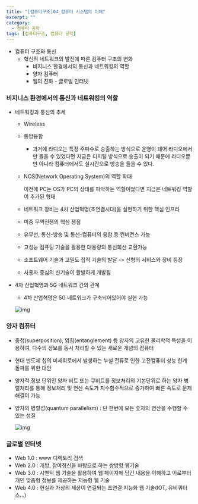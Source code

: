 ```yaml
---
title: "[컴퓨터구조]04_컴퓨터 시스템의 이해"
excerpt: ""
category:
  - 컴퓨터 공학
tags: [컴퓨터구조, 컴퓨터 공학]
---
```


- 컴퓨터 구조와 통신
  - 혁신적 네트워크의 발전에 따른 컴퓨터 구조의 변화
    - 비지니스 환경에서의 통신과 네트워킹의 역할
    - 양자 컴퓨터
    - 웹의 진화 - 글로벌 인터넷



### 비지니스 환경에서의 통신과 네트워킹의 역할

- 네트워킹과 통신의 추세

  - Wireless

  - 통방융합

    - 과거에 라디오는 특정 주파수로 송출하는 방식으로 운영이 돼어 라디오에서만 들을 수 있었다면 지금은 디지털 방식으로 송출이 되기 때문에 라디오뿐만 아니라 컴퓨터에서도 실시간으로 방송을 들을 수 있다.

  - NOS(Network Operating System)의 역할 확대

    이전에 PC는 OS가 PC의 상태를 파악하는 역할이었다면 지금은 네트워킹 역할이 추가된 형태

  - 네트워크 장비는 4차 산업혁명(초연결시대)을 실현하기 위한 핵심 인프라
  - 미중 무역전쟁의 핵심 쟁점
  - 유무선, 통신-방송 및 통신-컴퓨터의 융함 등 컨버전스 가능
  - 고성능 컴퓨팅 기술을 활용한 대용량의 통신회선 교환가능
  - 소프트웨어 기술과 고밀도 집적 기술의 발달 -> 신형의 서비스와 장비 등장
  - 사용자 중심의 신기술이  활발하게 개발됨



- 4차 산업혁명과 5G 네트워크 간의 관계

  - 4차 산업혁명은 5G 네트워크가 구축되어있어야 실현 가능

  ![img](https://media.vlpt.us/images/underlier12/post/fe06f3bb-9dfc-40a8-9840-6364573c1906/image.png)





### 양자 컴퓨터

- 중첩(superposition), 얽힘(entanglement) 등 양자의 고유한 물리학적 특성을 이용하여, 다수의 정보를 동시 처리할 수 있는 새로운 개념의 컴퓨터

- 현대 반도체 칩의 미세회로에서 발생하는 누설 전류로 인한 고전컴퓨터 성능 한계 돌파를 위한 대안

- 양자적 정보 단위인 양자 비트 또는 큐비트를 정보처리의 기본단위로 하는 양자 병렬처리를 통해 정보처리 및 연산 속도가 지수함수적으로 증가하여 빠른 속도로 문제 해결이 가능

- 양자의 병렬성(quantum parallelism) : 단 한번에 모든 숫자의 연산을 수행할 수 있는 성질

  ![img](https://media.vlpt.us/images/underlier12/post/25018630-4f86-48db-89a1-e9e368ef5e3f/image.png)





### 글로벌 인터넷

- Web 1.0 : www 디렉토리 검색
- Web 2.0 : 개방, 참여정신을 바탕으로 하는 쌍방향 웹기술
- Web 3.0 : 시맨틱 웹 기술을 활용하여 웹 페이지에 담긴 내용을 이해하고 이로부터 개인 맞춤형 정보를 제공하는 지능형 웹 기술
- Web 4.0 : 현실과 가상의 세상이 연결되는 초연결 지능화 웹 기술(IOT, 유비쿼터스...)

